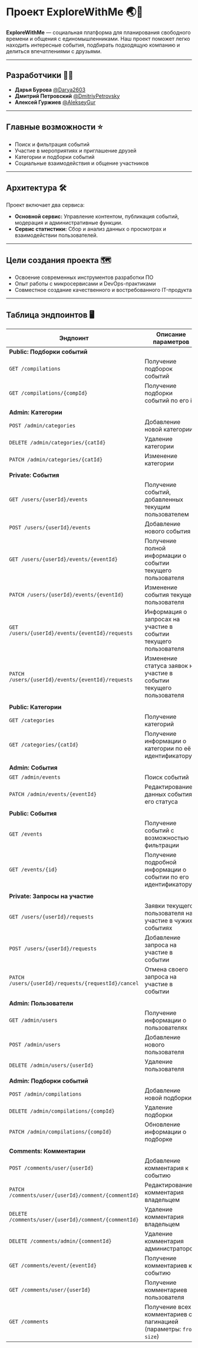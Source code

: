 # Проект ExploreWithMe 🌏📆

**ExploreWithMe** — социальная платформа для планирования свободного времени и общения с единомышленниками. Наш проект поможет легко находить интересные события, подбирать подходящую компанию и делиться впечатлениями с друзьями.

---

## Разработчики 👨‍💻

- **Дарья Бурова** [@Darya2603](https://github.com/Darya2603)
- **Дмитрий Петровский** [@DmitriyPetrovsky](https://github.com/DmitriyPetrovsky)
- **Алексей Гуржиев** [@AlekseyGur](https://github.com/AlekseyGur)

---

## Главные возможности ⭐️

- Поиск и фильтрация событий
- Участие в мероприятиях и приглашение друзей
- Категории и подборки событий
- Социальные взаимодействия и общение участников

---

## Архитектура 🛠️

Проект включает два сервиса:
- **Основной сервис:** Управление контентом, публикация событий, модерация и административные функции.
- **Сервис статистики:** Сбор и анализ данных о просмотрах и взаимодействии пользователей.

---

## Цели создания проекта 🗺️

- Освоение современных инструментов разработки ПО
- Опыт работы с микросервисами и DevOps-практиками
- Совместное создание качественного и востребованного IT-продукта

---

## Таблица эндпоинтов 🖥️

| Эндпоинт | Описание параметров |
| --- | --- |
| **Public: Подборки событий** | |
| `GET /compilations` | Получение подборок событий |
| `GET /compilations/{compId}` | Получение подборки событий по его id |
|||
| **Admin: Категории** | |
| `POST /admin/categories` | Добавление новой категории |
| `DELETE /admin/categories/{catId}` | Удаление категории |
| `PATCH /admin/categories/{catId}` | Изменение категории |
|||
| **Private: События** | |
| `GET /users/{userId}/events` | Получение событий, добавленных текущим пользователем |
| `POST /users/{userId}/events` | Добавление нового события |
| `GET /users/{userId}/events/{eventId}` | Получение полной информации о событии текущего пользователя |
| `PATCH /users/{userId}/events/{eventId}` | Изменение события текущего пользователя |
| `GET /users/{userId}/events/{eventId}/requests` | Информация о запросах на участие в событии текущего пользователя |
| `PATCH /users/{userId}/events/{eventId}/requests` | Изменение статуса заявок на участие в событии текущего пользователя |
|||
| **Public: Категории** | |
| `GET /categories` | Получение категорий |
| `GET /categories/{catId}` | Получение информации о категории по её идентификатору |
|||
| **Admin: События** | |
| `GET /admin/events` | Поиск событий |
| `PATCH /admin/events/{eventId}` | Редактирование данных события и его статуса |
|||
| **Public: События** | |
| `GET /events` | Получение событий с возможностью фильтрации |
| `GET /events/{id}` | Получение подробной информации о событии по его идентификатору |
|||
| **Private: Запросы на участие** | |
| `GET /users/{userId}/requests` | Заявки текущего пользователя на участие в чужих событиях |
| `POST /users/{userId}/requests` | Добавление запроса на участие в событии |
| `PATCH /users/{userId}/requests/{requestId}/cancel` | Отмена своего запроса на участие в событии |
|||
| **Admin: Пользователи** | |
| `GET /admin/users` | Получение информации о пользователях |
| `POST /admin/users` | Добавление нового пользователя |
| `DELETE /admin/users/{userId}` | Удаление пользователя |
|||
| **Admin: Подборки событий** | |
| `POST /admin/compilations` | Добавление новой подборки |
| `DELETE /admin/compilations/{compId}` | Удаление подборки |
| `PATCH /admin/compilations/{compId}` | Обновление информации о подборке |
|||
| **Comments: Комментарии** | |
| `POST /comments/user/{userId}` | Добавление комментария к событию |
| `PATCH /comments/user/{userId}/comment/{commentId}` | Редактирование комментария владельцем |
| `DELETE /comments/user/{userId}/comment/{commentId}` | Удаление комментария владельцем |
| `DELETE /comments/admin/{commentId}` | Удаление комментария администратором |
| `GET /comments/event/{eventId}` | Получение комментариев к событию |
| `GET /comments/user/{userId}` | Получение комментариев пользователя |
| `GET /comments` | Получение всех комментариев с пагинацией (параметры: `from`, `size`) |
